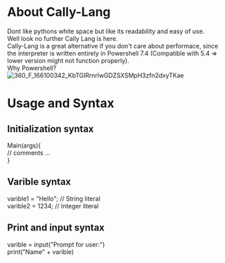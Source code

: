 # About Cally-Lang
Dont like pythons white space but like its readability and easy of use.<br/>
Well look no further Cally Lang is here.<br/>
Cally-Lang is a great alternative if you don't care about performace, since the interpreter is written entirely in Powershell 7.4 (Compatible with 5.4 => lower version might not function properly).<br/>
Why Powershell?<br/>
![360_F_166100342_KbTGIRrnrlwGDZSXSMpH3zfn2dxyTKae](https://github.com/user-attachments/assets/5c8e4128-cc89-480e-9142-820d99d6366d)<br/>

# Usage and Syntax<br/>
## Initialization syntax<br/>
Main(args){<br/>
// comments
... <br/>
}<br/>
## Varible syntax<br/>
varible1 = "Hello"; // String literal <br/>
varible2 = 1234; // Integer literal<br/>
## Print and input syntax<br/>
varible = input("Prompt for user:")<br/>
print("Name" + varible)<br/>
